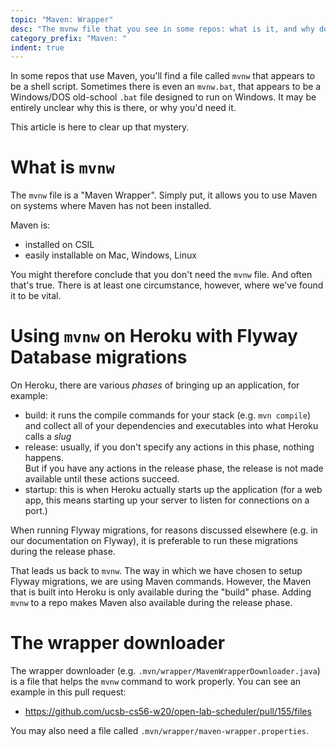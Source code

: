 ```yaml
---
topic: "Maven: Wrapper"
desc: "The mvnw file that you see in some repos: what is it, and why do you need it"
category_prefix: "Maven: "
indent: true
---
```


In some repos that use Maven, you'll find a file called `mvnw` that appears to be a shell script.  Sometimes there is even an `mvnw.bat`, that appears
to be a Windows/DOS old-school `.bat` file designed to run on Windows.  It may be entirely unclear why this is there, or why you'd need it.

This article is here to clear up that mystery.

# What is `mvnw`

The `mvnw` file is a "Maven Wrapper".  Simply put, it allows you to use Maven on systems where Maven has not been installed.

Maven is:
* installed on CSIL
* easily installable on Mac, Windows, Linux

You might therefore conclude that you don't need the `mvnw` file.  And often that's true.  There is at least 
one circumstance, however, where we've found it to be vital.

#  Using `mvnw` on Heroku with Flyway Database migrations

On Heroku, there are various *phases* of bringing up an application, for example:

* build: it runs the compile commands for your stack (e.g. `mvn compile`) 
  and collect all of your dependencies and executables into what Heroku calls a *slug*
* release: usually, if you don't specify any actions in this phase, nothing happens.  
  But if you have any actions in the release phase, the release is not made available until these actions succeed.
* startup: this is when Heroku actually starts up the application (for a web app, 
  this means starting up your server to listen for connections on a port.)

When running Flyway migrations, for reasons discussed elsewhere (e.g. in our documentation on Flyway), it is preferable to run these
migrations during the release phase.

That leads us back to `mvnw`.   The way in which we have chosen to setup Flyway migrations, we are using Maven commands.  However, 
the Maven that is built into Heroku is only available during the "build" phase.   Adding `mvnw` to a repo makes Maven also available during
the release phase.


# The wrapper downloader

The wrapper downloader (e.g. `.mvn/wrapper/MavenWrapperDownloader.java`) is a file that helps the `mvnw` command to work properly.  You can see an example in this pull request:

* <https://github.com/ucsb-cs56-w20/open-lab-scheduler/pull/155/files>

You may also need a file called `.mvn/wrapper/maven-wrapper.properties`.



